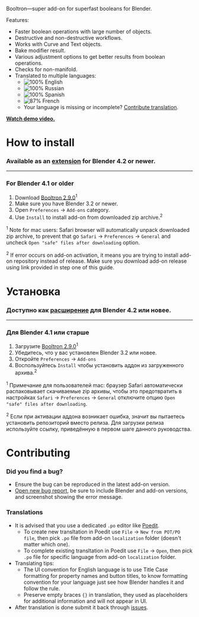 Booltron—super add-on for superfast booleans for Blender.

Features:

* Faster boolean operations with large number of objects.
* Destructive and non-destructive workflows.
* Works with Curve and Text objects.
* Bake modifier result.
* Various adjustment options to get better results from boolean operations.
* Checks for non-manifold.
* Translated to multiple languages:
  * ![100%](https://geps.dev/progress/100) English
  * ![100%](https://geps.dev/progress/100) Russian
  * ![100%](https://geps.dev/progress/100) Spanish
  * ![87%](https://geps.dev/progress/87) French
  * Your language is missing or incomplete? [Contribute translation](#translations).

**[Watch demo video.](https://youtu.be/3C_hsqLzBcI)**


How to install
==========================

### Available as an [extension](https://extensions.blender.org/add-ons/booltron/) for Blender 4.2 or newer.

---

### For Blender 4.1 or older

1. Download [Booltron 2.9.0][v2_9_0]<sup>1</sup>
2. Make sure you have Blender 3.2 or newer.
3. Open `Preferences` → `Add-ons` category.
4. Use `Install` to install add-on from downloaded zip archive.<sup>2</sup>

<sup>1</sup> Note for mac users: Safari browser will automatically unpack downloaded zip archive, to prevent that go `Safari` → `Preferences` → `General` and uncheck `Open "safe" files after downloading` option.

<sup>2</sup> If error occurs on add-on activation, it means you are trying to install add-on repository instead of release. Make sure you download add-on release using link provided in step one of this guide.


Установка
==========================

### Доступно как [расширение](https://extensions.blender.org/add-ons/booltron/) для Blender 4.2 или новее.

---

### Для Blender 4.1 или старше

1. Загрузите [Booltron 2.9.0][v2_9_0]<sup>1</sup>
2. Убедитесь, что у вас установлен Blender 3.2 или новее.
3. Откройте `Preferences` → `Add-ons`
4. Воспользуйтесь `Install` чтобы установить аддон из загруженного архива.<sup>2</sup>

<sup>1</sup> Примечание для пользователей mac: браузер Safari автоматически распаковывает скачиваемые zip архивы, чтобы это предотвратить в настройках `Safari` → `Preferences` → `General` отключите опцию `Open "safe" files after downloading`.

<sup>2</sup> Если при активации аддона возникает ошибка, значит вы пытаетесь установить репозиторий вместо релиза. Для загрузки релиза используйте ссылку, приведённую в первом шаге данного руководства.


Contributing
==========================

### Did you find a bug?

* Ensure the bug can be reproduced in the latest add-on version.
* [Open new bug report][report_bug], be sure to include Blender and add-on versions, and screenshot showing the error message.

### Translations

* It is advised that you use a dedicated `.po` editor like [Poedit](https://poedit.net).
  * To create new transltation in Poedit use `File` → `New from POT/PO file`, then pick `.po` file from add-on `localization` folder (doesn't matter which one).
  * To complete existing transltation in Poedit use `File` → `Open`, then pick `.po` file for specific language from add-on `localization` folder.
* Translating tips:
  * The UI convention for English language is to use Title Case formatting for property names and button titles, to know formatting convention for your language just see how Blender handles it and follow the rule.
  * Preserve empty braces `{}` in translation, they used as placeholders for additional information and will not appear in UI.
* After translation is done submit it back through [issues][submit_translation].


[v2_9_0]: https://github.com/mrachinskiy/booltron/releases/download/v2.9.0-blender3.2.0/booltron-2_9_0.zip
[report_bug]: https://github.com/mrachinskiy/booltron/issues/new?template=bug_report.md
[submit_translation]: https://github.com/mrachinskiy/booltron/issues/new?labels=translation&template=contribute-translation.md
